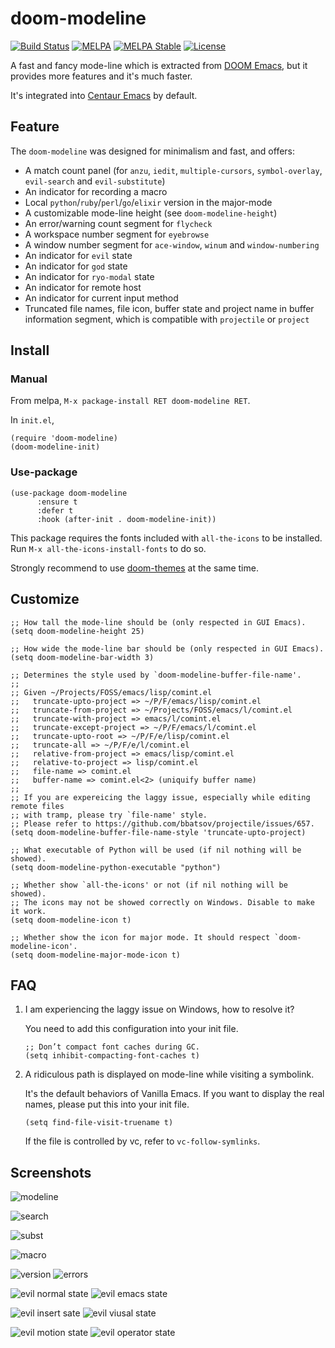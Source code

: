 # doom-modeline

[![Build Status](https://travis-ci.org/seagle0128/doom-modeline.svg?branch=master)](https://travis-ci.org/seagle0128/doom-modeline)
[![MELPA](https://melpa.org/packages/doom-modeline-badge.svg)](https://melpa.org/#/doom-modeline)
[![MELPA Stable](https://stable.melpa.org/packages/doom-modeline-badge.svg)](https://stable.melpa.org/#/doom-modeline)
[![License](http://img.shields.io/:license-gpl3-blue.svg)](http://www.gnu.org/licenses/gpl-3.0.html)

A fast and fancy mode-line which is extracted from [DOOM
Emacs](https://github.com/hlissner/doom-emacs/tree/master/modules/ui/doom-modeline),
but it provides more features and it's much faster.

It's integrated into [Centaur Emacs](https://github.com/seagle0128/.emacs.d) by
default.

## Feature

The `doom-modeline` was designed for minimalism and fast, and offers:

- A match count panel (for `anzu`, `iedit`, `multiple-cursors`, `symbol-overlay`,
  `evil-search` and `evil-substitute`)
- An indicator for recording a macro
- Local `python`/`ruby`/`perl`/`go`/`elixir` version in the major-mode
- A customizable mode-line height (see `doom-modeline-height`)
- An error/warning count segment for `flycheck`
- A workspace number segment for `eyebrowse`
- A window number segment for `ace-window`, `winum` and `window-numbering`
- An indicator for `evil` state
- An indicator for `god` state
- An indicator for `ryo-modal` state
- An indicator for remote host
- An indicator for current input method
- Truncated file names, file icon, buffer state and project name in buffer
  information segment, which is compatible with `projectile` or `project`

## Install

### Manual

From melpa, `M-x package-install RET doom-modeline RET`.

In `init.el`,

``` emacs-lisp
(require 'doom-modeline)
(doom-modeline-init)
```

### Use-package

``` emacs-lisp
(use-package doom-modeline
      :ensure t
      :defer t
      :hook (after-init . doom-modeline-init))
```

This package requires the fonts included with `all-the-icons` to be installed.
Run `M-x all-the-icons-install-fonts` to do so.

Strongly recommend to use
[doom-themes](https://github.com/hlissner/emacs-doom-themes) at the same time.

## Customize

``` emacs-lisp
;; How tall the mode-line should be (only respected in GUI Emacs).
(setq doom-modeline-height 25)

;; How wide the mode-line bar should be (only respected in GUI Emacs).
(setq doom-modeline-bar-width 3)

;; Determines the style used by `doom-modeline-buffer-file-name'.
;;
;; Given ~/Projects/FOSS/emacs/lisp/comint.el
;;   truncate-upto-project => ~/P/F/emacs/lisp/comint.el
;;   truncate-from-project => ~/Projects/FOSS/emacs/l/comint.el
;;   truncate-with-project => emacs/l/comint.el
;;   truncate-except-project => ~/P/F/emacs/l/comint.el
;;   truncate-upto-root => ~/P/F/e/lisp/comint.el
;;   truncate-all => ~/P/F/e/l/comint.el
;;   relative-from-project => emacs/lisp/comint.el
;;   relative-to-project => lisp/comint.el
;;   file-name => comint.el
;;   buffer-name => comint.el<2> (uniquify buffer name)
;;
;; If you are expereicing the laggy issue, especially while editing remote files
;; with tramp, please try `file-name' style.
;; Please refer to https://github.com/bbatsov/projectile/issues/657.
(setq doom-modeline-buffer-file-name-style 'truncate-upto-project)

;; What executable of Python will be used (if nil nothing will be showed).
(setq doom-modeline-python-executable "python")

;; Whether show `all-the-icons' or not (if nil nothing will be showed).
;; The icons may not be showed correctly on Windows. Disable to make it work.
(setq doom-modeline-icon t)

;; Whether show the icon for major mode. It should respect `doom-modeline-icon'.
(setq doom-modeline-major-mode-icon t)
```


## FAQ

1. I am experiencing the laggy issue on Windows, how to resolve it?

   You need to add this configuration into your init file.

   ``` emacs-lisp
   ;; Don’t compact font caches during GC.
   (setq inhibit-compacting-font-caches t)
   ```

1. A ridiculous path is displayed on mode-line while visiting a symbolink.

    It's the default behaviors of Vanilla Emacs. If you want to display the real
    names, please put this into your init file.

    ``` emacs-lisp
    (setq find-file-visit-truename t)
    ```

    If the file is controlled by vc, refer to `vc-follow-symlinks`.

## Screenshots

![modeline](https://github.com/hlissner/doom-emacs/raw/screenshots/ml.png)

![search](https://github.com/hlissner/doom-emacs/raw/screenshots/ml-search.png)

![subst](https://github.com/hlissner/doom-emacs/raw/screenshots/ml-subst.png)

![macro](https://github.com/hlissner/doom-emacs/raw/screenshots/ml-macro.png)

![version](https://github.com/hlissner/doom-emacs/raw/screenshots/ml-version.png)
![errors](https://github.com/hlissner/doom-emacs/raw/screenshots/ml-errors.png)

![evil normal state](https://user-images.githubusercontent.com/140797/43999448-135ba3c6-9e3f-11e8-93cc-cb5d673a2d0e.png)
![evil emacs state](https://user-images.githubusercontent.com/140797/43999468-6763b42c-9e3f-11e8-8f1c-f4d85cc583b8.png)

![evil insert sate](https://user-images.githubusercontent.com/140797/43999462-5261ac64-9e3f-11e8-8da5-26a6e8cbf04b.png)
![evil viusal state](https://user-images.githubusercontent.com/140797/43999464-5b2dd034-9e3f-11e8-80ba-0fc8af3599a3.png)

![evil motion state](https://user-images.githubusercontent.com/140797/43999480-88548abc-9e3f-11e8-9d78-759546050a12.png)
![evil operator state](https://user-images.githubusercontent.com/140797/43999484-9a7ea40c-9e3f-11e8-8b2b-c7c46aeece1f.png)
